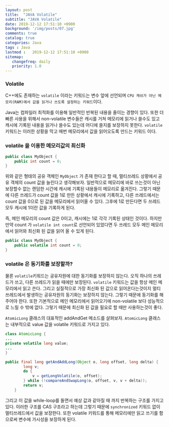 ```yaml
---
layout: post
title:  "JAVA Volatile"
subtitle: "JAVA Volatile"
date: 2019-12-12 17:51:10 +0900
background: '/img/posts/07.jpg'
comments: true
catalog: true
categories: Java
tags : Java
lastmod :   2019-12-12 17:51:10 +0900
sitemap:
   changefreq: daily
   priority: 1.0
---
```


### Volatile

C++에도 존재하는 `volatile` 이라는 키워드는 변수 앞에 선언되며 `CPU 캐쉬가 아닌 메모리(RAM)에서 값을 읽거나 쓰도록 설정하는 키워드`이다.

Java는 컴파일러 최적화를 이용해 일반적인 반복된 내용을 줄이는 경향이 있다. 또한 더 빠른 사용을 위해서 non-volatile 변수들은 캐시를 거쳐 메모리에 읽거나 쓸수도 있고 캐시에 기록된 내용을 읽거나 쓸수도 있는데 어디에 쓸지를 보장하지 못한다.
`volatile` 키워드는 이러한 상황을 막고 매번 메모리에서 값을 읽어오도록 만드는 키워드 이다.

### volatile 을 이용한 메모리값의 최신화

```java
public class MyObject {
    public int count = 0;
}
```
위와 같은 형태의 공유 객체인 `MyObject` 가 존재 한다고 할 때, 멀티쓰레드 상황에서 공유 객체의 count 값을 늘린다고 생각해보자. 일반적으로 메모리에 바로 쓰는것이 아닌 보장할수 없는 랜덤한 시간에 캐시에 기록된 내용들이 메모리로 옮겨진다.
그렇기 때문에 다른 쓰레드가 count 값을 1로 만든 상황에서 캐시에 기록하고, 다른 쓰레드에서는 count 값을 0으로 된 값을 메모리에서 읽어올 수 있다. 그후에 1로 만든다면 두 쓰레드 모두 캐시에 1이란 값을 기록하게 된다.

즉, 메인 메모리의 count 값은 0이고, 캐시에는 1로 각각 기록된 상태인 것이다. 하지만 만약 count 가 `volatile int count`로 선언되어 있었다면 두 쓰레드 모두 메인 메모리에서 읽어와 최신화 된 값을 읽어 올 수 있게 된다.

```java
public class MyObject {
    public volatile int count = 0;
}
```


### volatile 은 동기화를 보장할까?

물론 `volatile`키워드는 공유자원에 대한 동기화를 보장하지 않는다. 오직 하나의 쓰레드가 쓰고, 다른 쓰레드가 읽을 때에만 보장된다. 
`volatile` 키워드는 값을 항상 메인 메모리에서 읽고 쓴다. 그리고 실질적으로 가장 최신화 된 값으로 읽어온다는것이지 멀티쓰레드에서 발생하는 공유자원의 동기화는 보장하지 않는다. 그렇기 때문에 동기화를 해 주어야 한다.
또한 기본적으로 메인 메모리에서 읽어오기에 non-volatile 보다 성능적으로 느릴 수 밖에 없다. 그렇기 때문에 최신화 된 값을 필요로 할 때만 사용하는것이 좋다.

`AtomicLong` 클래스의 대표적인 addAndGet 메소드를 살펴보자. `AtomicLong` 클래스는 내부적으로 value 값을 volatile 키워드로 가지고 있다.
```java
class AtomicLong {
...
private volatile long value;
...
}
```

```java
public final long getAndAddLong(Object o, long offset, long delta) {
        long v;
        do {
            v = getLongVolatile(o, offset);
        } while (!compareAndSwapLong(o, offset, v, v + delta));
        return v;
    }
```

그리고 이 값을 while-loop를 돌면서 예상 값과 같아질 때 까지 반복하는 구조를 가지고 있다. 이러한 구조를 CAS 구조라고 하는데 그렇기 때문에 `synchronized` 키워드 없이 멀티쓰레드에서 값을 보장한다.
또한 volatile 키워드를 통해 메모리에만 읽고 쓰기를 함으로써 변수에 가시성을 보장하게 된다.
 